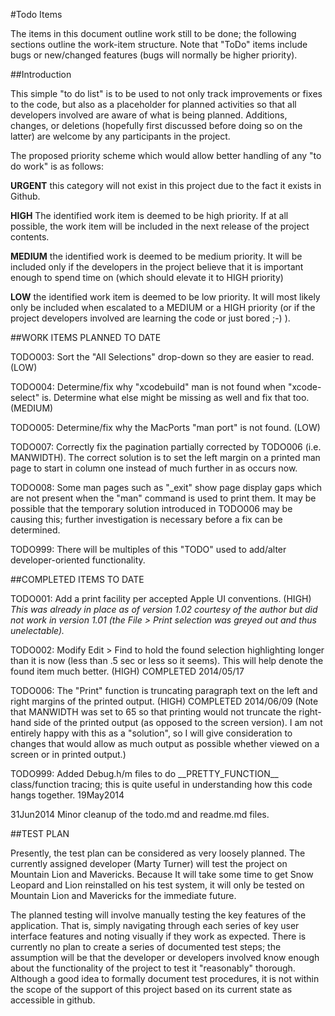 #Todo Items

The items in this document outline work still to be done; the following sections outline the work-item structure. Note that "ToDo" items include bugs or new/changed features (bugs will normally be higher priority).

##Introduction

This simple "to do list" is to be used to not only track improvements or fixes to the code, but also as a placeholder for planned activities so that all developers involved are aware of what is being planned. Additions, changes, or deletions (hopefully first discussed before doing so on the latter) are welcome by any participants in the project.

The proposed priority scheme which would allow better handling of any "to do work" is as follows:

**URGENT**	this category will not exist in this project due to the fact it exists in Github.

**HIGH**	The identified work item is deemed to be high priority. If at all possible, the work item will be included in the next release of the project contents.

**MEDIUM**	the identified work is deemed to be medium priority. It will be included only if the developers in the project believe that it is important enough to spend time on (which should elevate it to HIGH priority)

**LOW**		the identified work item is deemed to be low priority. It will most likely only be included when escalated to a MEDIUM or a HIGH priority (or if the project developers involved are learning the code or just bored ;-) ).

##WORK ITEMS PLANNED TO DATE 

TODO003: Sort the "All Selections" drop-down so they are easier to read. (LOW)

TODO004: Determine/fix why "xcodebuild" man is not found when "xcode-select" is. Determine what else might be missing as well and fix that too. (MEDIUM)

TODO005: Determine/fix why the MacPorts "man port" is not found. (LOW)

TODO007: Correctly fix the pagination partially corrected by TODO006 (i.e. MANWIDTH). The correct solution is to set the left margin on a printed man page to start in column one instead of much further in as occurs now. 

TODO008: Some man pages such as "_exit" show page display gaps which are not present when the "man" command is used to print them. It may be possible that the temporary solution introduced in TODO006 may be causing this; further investigation is necessary before a fix can be determined. 

TODO999: There will be multiples of this "TODO" used to add/alter developer-oriented functionality.

##COMPLETED ITEMS TO DATE

TODO001: Add a print facility per accepted Apple UI conventions. (HIGH) 
	*This was already in place as of version 1.02 courtesy of the author but did not work in version 1.01 (the File > Print selection was greyed out and thus unelectable).* 
	
TODO002: Modify Edit > Find to hold the found selection highlighting longer than it is now (less than .5 sec or less so it seems). This will help denote the found item much better. (HIGH)  COMPLETED 2014/05/17

TODO006: The "Print" function is truncating paragraph text on the left and right margins of the printed output. (HIGH)  COMPLETED 2014/06/09
(Note that MANWIDTH was set to 65 so that printing would not truncate the right-hand side of the printed output (as opposed to the screen version). I 
am not entirely happy with this as a "solution", so I will give 
consideration to changes that would allow as much output as possible 
whether viewed on a screen or in printed output.)

TODO999: Added Debug.h/m files to do \_\_PRETTY_FUNCTION\_\_ class/function tracing; this is quite useful in understanding how this code hangs together.  19May2014

31Jun2014 Minor cleanup of the todo.md and readme.md files.

##TEST PLAN

Presently, the test plan can be considered as very loosely planned. The currently assigned developer (Marty Turner) will test the project on Mountain Lion and Mavericks. Because It will take some time to get Snow Leopard and Lion reinstalled on his test system, it will only be tested on Mountain Lion and Mavericks for the immediate future.

The planned testing will involve manually testing the key features of the application. That is, simply navigating through each series of key user interface features and noting visually if they work as expected. There is currently no plan to create a series of documented test steps; the assumption will be that the developer or developers involved know enough about the functionality of the project to test it "reasonably" thorough. Although a good idea to formally document test procedures, it is not within the scope of the support of this project based on its current state as accessible in github.
